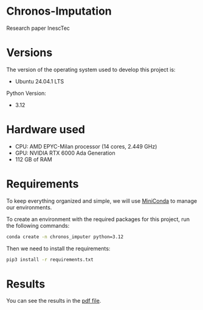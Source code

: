 # Chronos-Imputation
Research paper InescTec

# Versions

The version of the operating system used to develop this project is:
- Ubuntu 24.04.1 LTS

Python Version:
- 3.12

# Hardware used

- CPU: AMD EPYC-Milan processor (14 cores, 2.449 GHz)
- GPU: NVIDIA RTX 6000 Ada Generation
- 112 GB of RAM

# Requirements

To keep everything organized and simple,
we will use [MiniConda](https://docs.conda.io/projects/miniconda/en/latest/) to manage our environments.

To create an environment with the required packages for this project, run the following commands:

```bash
conda create -n chronos_imputer python=3.12
```

Then we need to install the requirements:

```bash
pip3 install -r requirements.txt
```

# Results

You can see the results in the [pdf file](paper.pdf).
 
